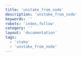 ```yaml
---
title: 'unstake_from_node'
description: 'unstake_from_node'
keywords: ''
robots: 'index,follow'
category: ''
layout: 'documentation'
tags:
  - 'stake'
  - 'unstake_from_node'
---
```

